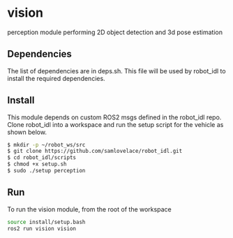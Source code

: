 # vision

perception module performing 2D object detection and 3d pose estimation

## Dependencies

The list of dependencies are in deps.sh. This file will be used by robot_idl to install the required dependencies.

## Install

This module depends on custom ROS2 msgs defined in the robot_idl repo. Clone robot_idl into a workspace and run the setup script for the vehicle as shown below.

```bash
$ mkdir -p ~/robot_ws/src
$ git clone https://github.com/samlovelace/robot_idl.git
$ cd robot_idl/scripts
$ chmod +x setup.sh
$ sudo ./setup perception
```

## Run

To run the vision module, from the root of the workspace

```bash
source install/setup.bash
ros2 run vision vision
```
